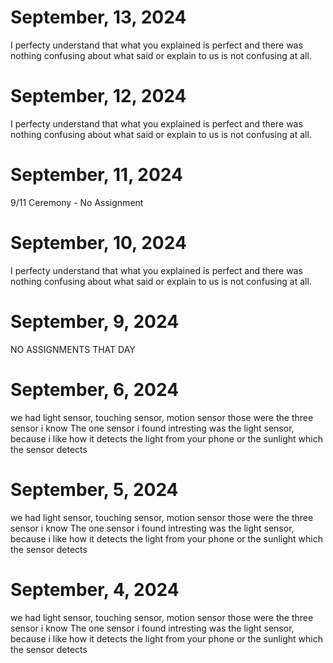 # September, 13, 2024
I perfecty understand that what you explained is perfect and there was nothing confusing about what said or explain to us is not confusing at all.
# September, 12, 2024
I perfecty understand that what you explained is perfect and there was nothing confusing about what said or explain to us is not confusing at all.
# September, 11, 2024
9/11 Ceremony - No Assignment
# September, 10, 2024
I perfecty understand that what you explained is perfect and there was nothing confusing about what said or explain to us is not confusing at all.
# September, 9, 2024
NO ASSIGNMENTS THAT DAY
# September, 6, 2024
we had light sensor, touching sensor, motion sensor those were the three sensor i know
The one sensor i found intresting was the light sensor, because i like how it detects the light from your phone or the sunlight which the sensor detects
# September, 5, 2024
we had light sensor, touching sensor, motion sensor those were the three sensor i know
The one sensor i found intresting was the light sensor, because i like how it detects the light from your phone or the sunlight which the sensor detects
# September, 4, 2024
we had light sensor, touching sensor, motion sensor those were the three sensor i know
The one sensor i found intresting was the light sensor, because i like how it detects the light from your phone or the sunlight which the sensor detects
